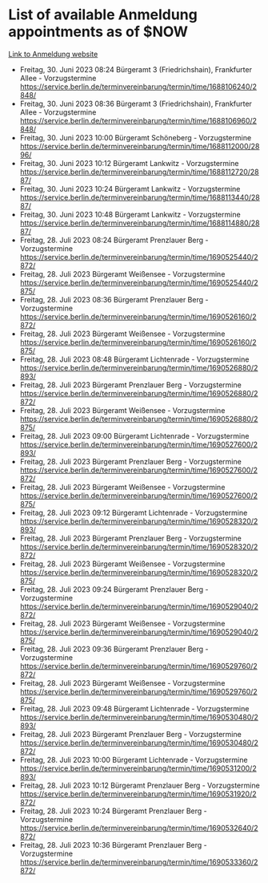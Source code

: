 # List of available Anmeldung appointments as of $NOW
[Link to Anmeldung website](https://service.berlin.de/terminvereinbarung/termin/tag.php?termin=1&anliegen[]=120686&dienstleisterlist=122210,122217,327316,122219,327312,122227,327314,122231,327346,122243,327348,122254,122252,329742,122260,329745,122262,329748,122271,327278,122273,327274,122277,327276,330436,122280,327294,122282,327290,122284,327292,122291,327270,122285,327266,122286,327264,122296,327268,150230,329760,122297,327286,122294,327284,122312,329763,122314,329775,122304,327330,122311,327334,122309,327332,317869,122281,327352,122279,329772,122283,122276,327324,122274,327326,122267,329766,122246,327318,122251,327320,122257,327322,122208,327298,122226,327300&herkunft=http%3A%2F%2Fservice.berlin.de%2Fdienstleistung%2F120686%2F)
- Freitag, 30. Juni 2023 08:24 Bürgeramt 3 (Friedrichshain), Frankfurter Allee - Vorzugstermine https://service.berlin.de/terminvereinbarung/termin/time/1688106240/2848/
- Freitag, 30. Juni 2023 08:36 Bürgeramt 3 (Friedrichshain), Frankfurter Allee - Vorzugstermine https://service.berlin.de/terminvereinbarung/termin/time/1688106960/2848/
- Freitag, 30. Juni 2023 10:00 Bürgeramt Schöneberg - Vorzugstermine https://service.berlin.de/terminvereinbarung/termin/time/1688112000/2896/
- Freitag, 30. Juni 2023 10:12 Bürgeramt Lankwitz - Vorzugstermine https://service.berlin.de/terminvereinbarung/termin/time/1688112720/2887/
- Freitag, 30. Juni 2023 10:24 Bürgeramt Lankwitz - Vorzugstermine https://service.berlin.de/terminvereinbarung/termin/time/1688113440/2887/
- Freitag, 30. Juni 2023 10:48 Bürgeramt Lankwitz - Vorzugstermine https://service.berlin.de/terminvereinbarung/termin/time/1688114880/2887/
- Freitag, 28. Juli 2023 08:24 Bürgeramt Prenzlauer Berg - Vorzugstermine https://service.berlin.de/terminvereinbarung/termin/time/1690525440/2872/
- Freitag, 28. Juli 2023  Bürgeramt Weißensee - Vorzugstermine https://service.berlin.de/terminvereinbarung/termin/time/1690525440/2875/
- Freitag, 28. Juli 2023 08:36 Bürgeramt Prenzlauer Berg - Vorzugstermine https://service.berlin.de/terminvereinbarung/termin/time/1690526160/2872/
- Freitag, 28. Juli 2023  Bürgeramt Weißensee - Vorzugstermine https://service.berlin.de/terminvereinbarung/termin/time/1690526160/2875/
- Freitag, 28. Juli 2023 08:48 Bürgeramt Lichtenrade - Vorzugstermine https://service.berlin.de/terminvereinbarung/termin/time/1690526880/2893/
- Freitag, 28. Juli 2023  Bürgeramt Prenzlauer Berg - Vorzugstermine https://service.berlin.de/terminvereinbarung/termin/time/1690526880/2872/
- Freitag, 28. Juli 2023  Bürgeramt Weißensee - Vorzugstermine https://service.berlin.de/terminvereinbarung/termin/time/1690526880/2875/
- Freitag, 28. Juli 2023 09:00 Bürgeramt Lichtenrade - Vorzugstermine https://service.berlin.de/terminvereinbarung/termin/time/1690527600/2893/
- Freitag, 28. Juli 2023  Bürgeramt Prenzlauer Berg - Vorzugstermine https://service.berlin.de/terminvereinbarung/termin/time/1690527600/2872/
- Freitag, 28. Juli 2023  Bürgeramt Weißensee - Vorzugstermine https://service.berlin.de/terminvereinbarung/termin/time/1690527600/2875/
- Freitag, 28. Juli 2023 09:12 Bürgeramt Lichtenrade - Vorzugstermine https://service.berlin.de/terminvereinbarung/termin/time/1690528320/2893/
- Freitag, 28. Juli 2023  Bürgeramt Prenzlauer Berg - Vorzugstermine https://service.berlin.de/terminvereinbarung/termin/time/1690528320/2872/
- Freitag, 28. Juli 2023  Bürgeramt Weißensee - Vorzugstermine https://service.berlin.de/terminvereinbarung/termin/time/1690528320/2875/
- Freitag, 28. Juli 2023 09:24 Bürgeramt Prenzlauer Berg - Vorzugstermine https://service.berlin.de/terminvereinbarung/termin/time/1690529040/2872/
- Freitag, 28. Juli 2023  Bürgeramt Weißensee - Vorzugstermine https://service.berlin.de/terminvereinbarung/termin/time/1690529040/2875/
- Freitag, 28. Juli 2023 09:36 Bürgeramt Prenzlauer Berg - Vorzugstermine https://service.berlin.de/terminvereinbarung/termin/time/1690529760/2872/
- Freitag, 28. Juli 2023  Bürgeramt Weißensee - Vorzugstermine https://service.berlin.de/terminvereinbarung/termin/time/1690529760/2875/
- Freitag, 28. Juli 2023 09:48 Bürgeramt Lichtenrade - Vorzugstermine https://service.berlin.de/terminvereinbarung/termin/time/1690530480/2893/
- Freitag, 28. Juli 2023  Bürgeramt Prenzlauer Berg - Vorzugstermine https://service.berlin.de/terminvereinbarung/termin/time/1690530480/2872/
- Freitag, 28. Juli 2023 10:00 Bürgeramt Lichtenrade - Vorzugstermine https://service.berlin.de/terminvereinbarung/termin/time/1690531200/2893/
- Freitag, 28. Juli 2023 10:12 Bürgeramt Prenzlauer Berg - Vorzugstermine https://service.berlin.de/terminvereinbarung/termin/time/1690531920/2872/
- Freitag, 28. Juli 2023 10:24 Bürgeramt Prenzlauer Berg - Vorzugstermine https://service.berlin.de/terminvereinbarung/termin/time/1690532640/2872/
- Freitag, 28. Juli 2023 10:36 Bürgeramt Prenzlauer Berg - Vorzugstermine https://service.berlin.de/terminvereinbarung/termin/time/1690533360/2872/
